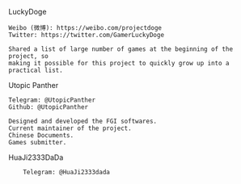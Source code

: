 LuckyDoge

	Weibo (微博): https://weibo.com/projectdoge
	Twitter: https://twitter.com/GamerLuckyDoge

	Shared a list of large number of games at the beginning of the project, so
	making it possible for this project to quickly grow up into a practical list.

Utopic Panther

	Telegram: @UtopicPanther
	Github: @UtopicPanther

	Designed and developed the FGI softwares.
	Current maintainer of the project.
	Chinese Documents.
	Games submitter.

HuaJi2333DaDa

        Telegram: @HuaJi2333dada

        
	
